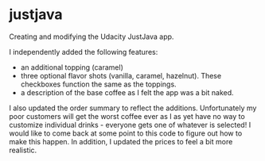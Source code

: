 # justjava
Creating and modifying the Udacity JustJava app.

I independently added the following features:
* an additional topping (caramel)
* three optional flavor shots (vanilla, caramel, hazelnut). These checkboxes function the same as the toppings.
* a description of the base coffee as I felt the app was a bit naked.

I also updated the order summary to reflect the additions. Unfortunately my poor customers  will get the worst coffee ever as I as yet have no way to customize individual drinks - everyone gets one of whatever is selected! I would like to come back at some point to this code to figure out how to make this happen. In addition, I updated the prices to feel a bit more realistic.
